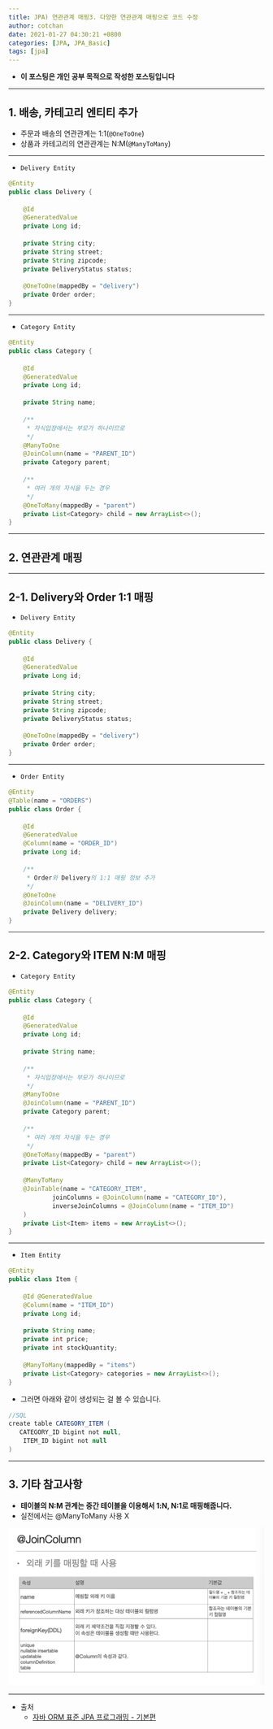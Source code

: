 ```yaml
---
title: JPA) 연관관계 매핑3. 다양한 연관관계 매핑으로 코드 수정 
author: cotchan 
date: 2021-01-27 04:30:21 +0800 
categories: [JPA, JPA_Basic]
tags: [jpa] 
---
```


+ **이 포스팅은 개인 공부 목적으로 작성한 포스팅입니다**

---

## 1. 배송, 카테고리 엔티티 추가

+ 주문과 배송의 연관관계는 1:1(`@OneToOne`)
+ 상품과 카테고리의 연관관계는 N:M(`@ManyToMany`)

---

+ `Delivery Entity`

```java
@Entity
public class Delivery {

    @Id
    @GeneratedValue
    private Long id;

    private String city;
    private String street;
    private String zipcode;
    private DeliveryStatus status;

    @OneToOne(mappedBy = "delivery")
    private Order order;
}
```

---

+ `Category Entity`

```java
@Entity
public class Category {

    @Id
    @GeneratedValue
    private Long id;

    private String name;

    /**
     * 자식입장에서는 부모가 하나이므로
     */
    @ManyToOne
    @JoinColumn(name = "PARENT_ID")
    private Category parent;

    /**
     * 여러 개의 자식을 두는 경우
     */
    @OneToMany(mappedBy = "parent")
    private List<Category> child = new ArrayList<>();
}
```

---

## 2. 연관관계 매핑

---

## 2-1. Delivery와 Order 1:1 매핑

+ `Delivery Entity`

```java
@Entity
public class Delivery {

    @Id
    @GeneratedValue
    private Long id;

    private String city;
    private String street;
    private String zipcode;
    private DeliveryStatus status;

    @OneToOne(mappedBy = "delivery")
    private Order order;
}
```

---

+ `Order Entity`

```java
@Entity
@Table(name = "ORDERS")
public class Order {

    @Id
    @GeneratedValue
    @Column(name = "ORDER_ID")
    private Long id;

    /**
     * Order와 Delivery의 1:1 매핑 정보 추가
     */
    @OneToOne
    @JoinColumn(name = "DELIVERY_ID")
    private Delivery delivery;
}
```

---

## 2-2. Category와 ITEM N:M 매핑

+ `Category Entity`

```java
@Entity
public class Category {

    @Id
    @GeneratedValue
    private Long id;

    private String name;

    /**
     * 자식입장에서는 부모가 하나이므로
     */
    @ManyToOne
    @JoinColumn(name = "PARENT_ID")
    private Category parent;

    /**
     * 여러 개의 자식을 두는 경우
     */
    @OneToMany(mappedBy = "parent")
    private List<Category> child = new ArrayList<>();

    @ManyToMany
    @JoinTable(name = "CATEGORY_ITEM",
            joinColumns = @JoinColumn(name = "CATEGORY_ID"),
            inverseJoinColumns = @JoinColumn(name = "ITEM_ID")
    )
    private List<Item> items = new ArrayList<>();
}
```

---

+ `Item Entity`

```java
@Entity
public class Item {

    @Id @GeneratedValue
    @Column(name = "ITEM_ID")
    private Long id;

    private String name;
    private int price;
    private int stockQuantity;

    @ManyToMany(mappedBy = "items")
    private List<Category> categories = new ArrayList<>();
}
```

+ 그러면 아래와 같이 생성되는 걸 볼 수 있습니다.

```java
//SQL
create table CATEGORY_ITEM (
   CATEGORY_ID bigint not null,
    ITEM_ID bigint not null
)
```

---

## 3. 기타 참고사항

+ **테이블의 N:M 관계는 중간 테이블을 이용해서 1:N, N:1로 매핑해줍니다.**
+ 실전에서는 @ManyToMany 사용 X

![Desktop View](/assets/img/post/jpa/2021-01-27-jpa-association-mapping5-01.png)

---

+ 출처
    + [자바 ORM 표준 JPA 프로그래밍 - 기본편](https://www.inflearn.com/course/ORM-JPA-Basic)
